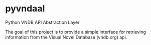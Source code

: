 # pyvndaal
Python VNDB API Abstraction Layer

The goal of this project is to provide a simple interface for retrieving information from the Visual Novel Database (vndb.org) api.